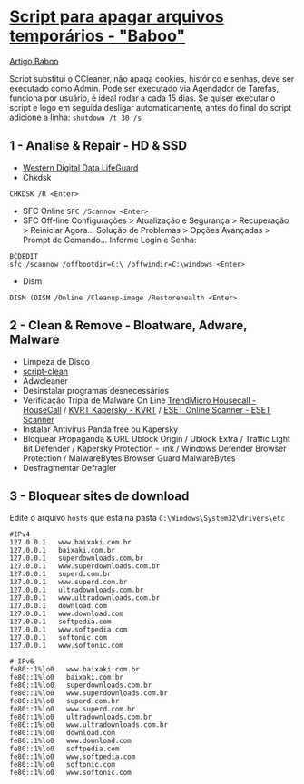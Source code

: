 # [Script para apagar arquivos temporários - "Baboo"](https://github.com/tcretton/fast-secure)
 [Artigo Baboo](https://www.baboo.com.br/windows-10/conteudo-essencial-windows/script-que-substitui-o-ccleaner/)

Script substitui o CCleaner, não apaga cookies, histórico e senhas, deve ser executado como Admin.
Pode ser executado via Agendador de Tarefas, funciona por usuário, é ideal rodar a cada 15 dias.
Se quiser executar o script e logo em seguida desligar automaticamente, antes do final do script adicione a linha: `shutdown /t 30 /s`

## **1 - Analise & Repair - HD & SSD** ##
- [Western Digital Data LifeGuard](https://www.windowsrapidoeseguro.com.br/1/)
- Chkdsk
```
CHKDSK /R <Enter>
```
- SFC Online `SFC /Scannow <Enter>`
- SFC Off-line
Configurações > Atualização e Segurança > Recuperação > Reiniciar Agora...
Solução de Problemas > Opções Avançadas > Prompt de Comando...
Informe Login e Senha:
```
BCDEDIT
sfc /scannow /offbootdir=C:\ /offwindir=C:\windows <Enter>
```
- Dism 
```
DISM (DISM /Online /Cleanup-image /Restorehealth <Enter>
```

## **2 - Clean & Remove - Bloatware, Adware, Malware** ##
- Limpeza de Disco
- [script-clean](https://github.com/tcretton/fast-secure)
- Adwcleaner
- Desinstalar programas desnecessários
- Verificação Tripla de Malware On Line
[TrendMicro Housecall - HouseCall](https://www.trendmicro.com/pt_br/forHome/products/housecall.html) / [KVRT Kapersky - KVRT](https://www.kaspersky.com/downloads/thank-you/free-virus-removal-tool) / [ESET Online Scanner - ESET Scanner](https://www.eset.com/br/antivirus-domestico/online-scanner/)
- Instalar Antivirus Panda free ou Kapersky
- Bloquear Propaganda & URL
Ublock Origin / Ublock Extra / Traffic Light Bit Defender / Kapersky Protection - link / Windows Defender Browser Protection / MalwareBytes Browser Guard MalwareBytes
- Desfragmentar Defragler

## **3 - Bloquear sites de download** ##
Edite o arquivo `hosts` que esta na pasta `C:\Windows\System32\drivers\etc`

```
#IPv4
127.0.0.1   www.baixaki.com.br
127.0.0.1   baixaki.com.br
127.0.0.1   superdownloads.com.br
127.0.0.1   www.superdownloads.com.br
127.0.0.1   superd.com.br
127.0.0.1   www.superd.com.br
127.0.0.1   ultradownloads.com.br
127.0.0.1   www.ultradownloads.com.br
127.0.0.1   download.com
127.0.0.1   www.download.com
127.0.0.1   softpedia.com
127.0.0.1   www.softpedia.com
127.0.0.1   softonic.com
127.0.0.1   www.softonic.com
 
# IPv6
fe80::1%lo0   www.baixaki.com.br
fe80::1%lo0   baixaki.com.br
fe80::1%lo0   superdownloads.com.br
fe80::1%lo0   www.superdownloads.com.br
fe80::1%lo0   superd.com.br
fe80::1%lo0   www.superd.com.br
fe80::1%lo0   ultradownloads.com.br
fe80::1%lo0   www.ultradownloads.com.br
fe80::1%lo0   download.com
fe80::1%lo0   www.download.com
fe80::1%lo0   softpedia.com
fe80::1%lo0   www.softpedia.com
fe80::1%lo0   softonic.com
fe80::1%lo0   www.softonic.com
```
